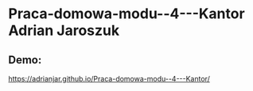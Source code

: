 # Praca-domowa-modu--4---Kantor Adrian Jaroszuk

## Demo:

https://adrianjar.github.io/Praca-domowa-modu--4---Kantor/
